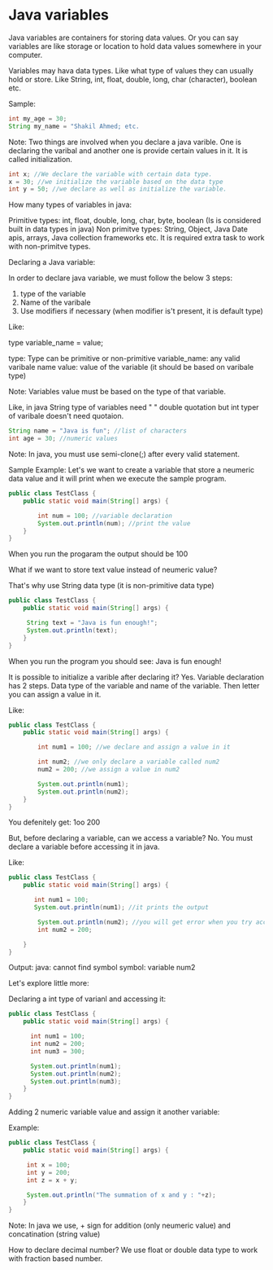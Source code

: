 # Java variables

Java variables are containers for storing data values. Or you can say variables are like storage or location to hold data values somewhere in your computer. 

Variables may hava data types. Like what type of values they can usually hold or store. Like String, int, float, double, long, char (character), boolean etc. 

Sample:

```java
int my_age = 30; 
String my_name = "Shakil Ahmed; etc. 
```
Note: Two things are involved when you declare a java varible. One is declaring the varibal and another one is provide certain values in it. It is called initialization.

```java
int x; //We declare the variable with certain data type.
x = 30; //we initialize the variable based on the data type
int y = 50; //we declare as well as initialize the variable. 
```

How many types of variables in java:

Primitive types: int, float, double, long, char, byte, boolean (Is is considered built in data types in java)
Non primitve types: String, Object, Java Date apis, arrays, Java collection frameworks etc. It is required extra task to work with non-primitve types. 

Declaring a Java variable: 

In order to declare java variable, we must follow the below 3 steps: 

 1. type of the variable 
 2. Name of the varibale
 3. Use modifiers if necessary (when modifier is't present, it is default type)

Like: 

type variable_name = value; 

type: Type can be primitive or non-primitive
variable_name: any valid varibale name
value: value of the variable (it should be based on varibale type)

Note: Variables value must be based on the type of that variable.

Like, in java String type of variables need " " double quotation but int typer of varibale doesn't need quotaion. 

```java
String name = "Java is fun"; //list of characters
int age = 30; //numeric values
```

Note: In java, you must use semi-clone(;) after every valid statement. 

Sample Example: Let's we want to create a variable that store a neumeric data value and it 
will print when we execute the sample program.

```java
public class TestClass {
    public static void main(String[] args) {

        int num = 100; //variable declaration
        System.out.println(num); //print the value
    }
}
```
When you run the progaram the output should be 100

What if we want to store text value instead of neumeric value?

That's why use String data type (it is non-primitive data type)

```java
public class TestClass {
    public static void main(String[] args) {

     String text = "Java is fun enough!";
     System.out.println(text);
    }
}
```

When you run the program you should see: Java is fun enough!


It is possible to initialize a varible after declaring it?
Yes. Variable declaration has 2 steps. Data type of the variable and name of the variable. Then letter you can assign a value in it.

Like: 
```java
public class TestClass {
    public static void main(String[] args) {

        int num1 = 100; //we declare and assign a value in it

        int num2; //we only declare a variable called num2
        num2 = 200; //we assign a value in num2

        System.out.println(num1);
        System.out.println(num2);
    }
}
```
You defenitely get: 
1oo
200

But, before declaring a variable, can we access a variable?
No. You must declare a variable before accessing it in java.

Like: 

```java
public class TestClass {
    public static void main(String[] args) {

       int num1 = 100;
       System.out.println(num1); //it prints the output

        System.out.println(num2); //you will get error when you try access a variable before declaring it
        int num2 = 200; 

    }
}
```
Output: 
java: cannot find symbol
symbol:   variable num2


Let's explore little more: 

Declaring a int type of varianl and accessing it:

```java
public class TestClass {
    public static void main(String[] args) {

      int num1 = 100;
      int num2 = 200;
      int num3 = 300;

      System.out.println(num1);
      System.out.println(num2);
      System.out.println(num3);
    }
}
```
Adding 2 numeric variable value and assign it another variable:

Example: 
```java
public class TestClass {
    public static void main(String[] args) {

     int x = 100;
     int y = 200;
     int z = x + y;

     System.out.println("The summation of x and y : "+z);
    }
}
```

Note: In java we use, + sign for addition (only neumeric value) and concatination (string value)

How to declare decimal number? 
We use float or double data type to work with fraction based number.


